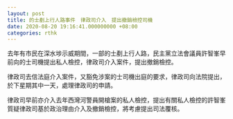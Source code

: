 ```yaml
---
layout: post
title: 的士剷上行人路事件　律政司介入　提出撤銷檢控司機
date: 2020-08-20 19:16:41.000000000 +08:00
categories: rthk
---
```


去年有市民在深水埗示威期間，一部的士剷上行人路，民主黨立法會議員許智峯早前向的士司機提出私人檢控，律政司介入案件，提出撤銷檢控。

律政司去信法庭介入案件，又豁免涉案的士司機出庭的要求，律政司向法院提出，於下星期其中一天，處理律政司的申請。

律政司早前亦介入去年西灣河警員開槍案的私人檢控，提出有關私人檢控的許智峯質疑律政司基於政治理由介入及撤銷檢控，將考慮提出司法覆核。
